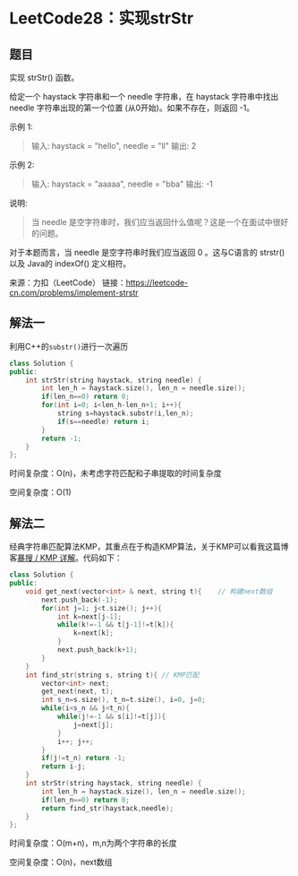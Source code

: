 # LeetCode28：实现strStr

## 题目

实现 strStr() 函数。

给定一个 haystack 字符串和一个 needle 字符串，在 haystack 字符串中找出 needle 字符串出现的第一个位置 (从0开始)。如果不存在，则返回  -1。

示例 1:

> 输入: haystack = "hello", needle = "ll"
> 输出: 2

示例 2:

> 输入: haystack = "aaaaa", needle = "bba"
> 输出: -1

说明:

> 当 needle 是空字符串时，我们应当返回什么值呢？这是一个在面试中很好的问题。

对于本题而言，当 needle 是空字符串时我们应当返回 0 。这与C语言的 strstr() 以及 Java的 indexOf() 定义相符。

来源：力扣（LeetCode）
链接：https://leetcode-cn.com/problems/implement-strstr

## 解法一

利用C++的`substr()`进行一次遍历

```cpp
class Solution {
public:
    int strStr(string haystack, string needle) {
        int len_h = haystack.size(), len_n = needle.size();
        if(len_n==0) return 0;
        for(int i=0; i<len_h-len_n+1; i++){
            string s=haystack.substr(i,len_n);
            if(s==needle) return i;
        }
        return -1;
    }
};
```

时间复杂度：O(n)，未考虑字符匹配和子串提取的时间复杂度

空间复杂度：O(1)

## 解法二

经典字符串匹配算法KMP，其重点在于构造KMP算法，关于KMP可以看我这篇博客[暴搜 / KMP 详解](https://blog.csdn.net/qq_36560894/article/details/105210736)。代码如下：

```cpp
class Solution {
public:
    void get_next(vector<int> & next, string t){	// 构建next数组
        next.push_back(-1);
        for(int j=1; j<t.size(); j++){
            int k=next[j-1];
            while(k!=-1 && t[j-1]!=t[k]){
                k=next[k];
            }
            next.push_back(k+1);
        }
    }
    int find_str(string s, string t){ // KMP匹配
        vector<int> next;
        get_next(next, t);
        int s_n=s.size(), t_n=t.size(), i=0, j=0;
        while(i<s_n && j<t_n){
            while(j!=-1 && s[i]!=t[j]){
                j=next[j];
            }
            i++; j++;
        }
        if(j!=t_n) return -1;
        return i-j;
    }
    int strStr(string haystack, string needle) {
        int len_h = haystack.size(), len_n = needle.size();
        if(len_n==0) return 0;
        return find_str(haystack,needle);
    }
};
```

时间复杂度：O(m+n)，m,n为两个字符串的长度

空间复杂度：O(n)，next数组